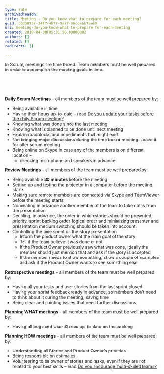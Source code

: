 ```yaml
---
type: rule
archivedreason: 
title: Meeting - Do you know what to prepare for each meeting?
guid: b5d3893f-34f7-4b77-9a7f-96cdebb7aab9
uri: meeting-do-you-know-what-to-prepare-for-each-meeting
created: 2010-04-30T05:31:56.0000000Z
authors: []
related: []
redirects: []

---
```



In Scrum, meetings are time boxed. Team members must be well prepared in order to&#160;accomplish the meeting goals in time.&#160;<br>
<br>

<br><excerpt class='endintro'></excerpt><br>

  <p>
    <strong>Daily Scrum Meetings</strong> - all members of the team must be well prepared by&#58;</p>
<ul>
    <li>Being available in time </li>
    <li>Having their hours up-to-date – read <a shape="rect" href="/Management/RulesToBetterScrumUsingTFS/Pages/UpdateTasks.aspx">Do you update your tasks before the daily Scrum meeting?</a> </li>
    <li>Knowing what was done since the last meeting </li>
    <li>Knowing what is planned to be done until next meeting </li>
    <li>Explain roadblocks and impediments that might exist </li>
    <li>Not bringing major discussions during the time boxed meeting. Leave it for after scrum meeting </li>
    <li>Being online on Skype in case any of the members is on different location –
    <ul>
        <li>checking microphone and speakers in advance </li>
    </ul>
    </li>
</ul>
<p><strong>Review Meetings</strong> - all members of the team must be well prepared by&#58;</p>
<ul>
    <li>Being available <strong>30 minutes</strong> before the meeting </li>
    <li>Setting up and testing the projector in a computer before the meeting starts </li>
    <li>Making sure remote members are connected via Skype and TeamViewer before the meeting starts </li>
    <li>Nominating in advance another member of the team to take notes from the presentation </li>
    <li>Deciding, in advance, the order in which stories should be presented; priority, sprint backlog order, logical order and minimizing presenter and presentation medium switching should be taken into account. </li>
    <li>Controlling the time spent on the story presentation
    <ul>
        <li>Inform the product owner what the main goal of the story </li>
        <li>Tell if the team believe it was done or not </li>
        <li>If the Product Owner previously saw what was done, ideally the member should just mention that and ask if the story is accepted </li>
        <li>If the member needs to show something, show a couple of examples and ask if the Product Owner wants to see something else </li>
    </ul>
    </li>
</ul>
<p><strong>Retrospective meetings</strong> - all members of the team must be well prepared by&#58;</p>
<ul>
    <li>Having all your tasks and user stories from the last sprint closed </li>
    <li>Having your sprint feedback ready in advance, so members don’t need to think about it during the meeting, saving time </li>
    <li>Being clear and pointing issues that need further discussions </li>
</ul>
<p><strong>Planning WHAT meetings</strong> - all members of the team must be well prepared by&#58;</p>
<ul>
    <li>Having all bugs and&#160;User Stories&#160;up-to-date on the backlog </li>
</ul>
<p><strong>Planning HOW meetings</strong> - all members of the team must be well prepared by&#58;</p>
<ul>
    <li>Understanding all Stories and Product Owner’s priorities </li>
    <li>Being responsible on estimates </li>
    <li>Volunteering to be owner of stories and tasks, even if they are not related to your best skills – read <a shape="rect" href="/Management/RulesToBetterScrumUsingTFS/Pages/BeingMultiSkilled.aspx">Do you encourage multi-skilled teams?</a> &#160; </li>
</ul>



